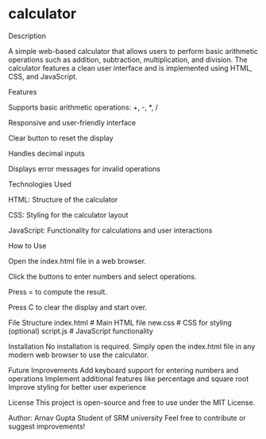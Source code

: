# calculator
Description

A simple web-based calculator that allows users to perform basic arithmetic operations such as addition, subtraction, multiplication, and division. The calculator features a clean user interface and is implemented using HTML, CSS, and JavaScript.

Features

Supports basic arithmetic operations: +, -, *, /

Responsive and user-friendly interface

Clear button to reset the display

Handles decimal inputs

Displays error messages for invalid operations

Technologies Used

HTML: Structure of the calculator

CSS: Styling for the calculator layout

JavaScript: Functionality for calculations and user interactions

How to Use

Open the index.html file in a web browser.

Click the buttons to enter numbers and select operations.

Press = to compute the result.

Press C to clear the display and start over.

File Structure
index.html  # Main HTML file
new.css   # CSS for styling (optional)
script.js   # JavaScript functionality

Installation
No installation is required. Simply open the index.html file in any modern web browser to use the calculator.

Future Improvements
Add keyboard support for entering numbers and operations
Implement additional features like percentage and square root
Improve styling for better user experience

License
This project is open-source and free to use under the MIT License.

Author: Arnav Gupta
Student of SRM university
Feel free to contribute or suggest improvements!

